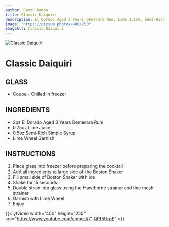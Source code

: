```yaml
---
author: Ramon Ramon
title: Classic Daiquiri
description: El Dorado Aged 3 Years Demerara Rum, Lime Juice, Semi-Rich Simple Syrup, Lime Wheel
image: "https://picsum.photos/400/250"
imageAlt: Classic Daiquiri
---
```


![Classic Daiquiri](https://picsum.photos/400/250 "Picture of Classic Daiquiri")

# Classic Daiquiri

## GLASS

-   Coupe - Chilled in freezer

## INGREDIENTS

-   2oz El Dorado Aged 3 Years Demerara Rum
-   0.75oz Lime Juice
-   0.5oz Semi-Rich Simple Syrup
-   Lime Wheel Garnish

## INSTRUCTIONS

1. Place glass into freezer before preparing the cocktail
2. Add all ingredients to large side of the Boston Shaker
3. Fill small side of Boston Shaker with ice
4. Shake for 15 seconds
5. Double strain into glass using the Hawthorne strainer and fine mesh strainer
6. Garnish with Lime Wheel
7. Enjoy

{{< ytvideo width="400" height="250" src="https://www.youtube.com/embed/71jQRf5UrpE" >}}
